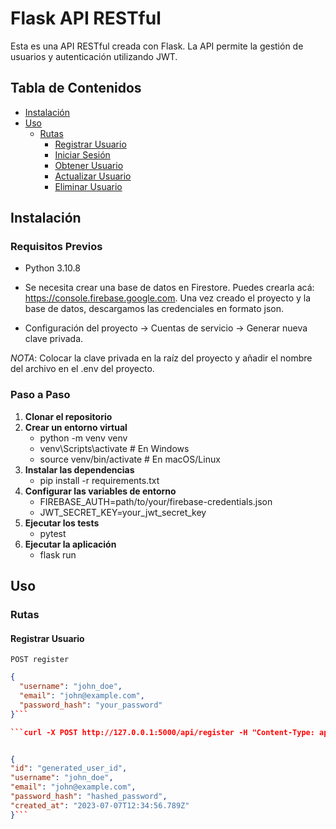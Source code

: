 # Flask API RESTful

Esta es una API RESTful creada con Flask. La API permite la gestión de usuarios y autenticación utilizando JWT.

## Tabla de Contenidos

- [Instalación](#instalación)
- [Uso](#uso)
  - [Rutas](#rutas)
    - [Registrar Usuario](#registrar-usuario)
    - [Iniciar Sesión](#iniciar-sesión)
    - [Obtener Usuario](#obtener-usuario)
    - [Actualizar Usuario](#actualizar-usuario)
    - [Eliminar Usuario](#eliminar-usuario)


## Instalación
### Requisitos Previos

- Python 3.10.8

- Se necesita crear una base de datos en Firestore.  Puedes crearla acá: https://console.firebase.google.com. Una vez creado el proyecto y la base de datos, descargamos las credenciales en formato json. 

- Configuración del proyecto -> Cuentas de servicio -> Generar nueva clave privada.

*NOTA*: Colocar la clave privada en la raíz del proyecto y añadir el nombre del archivo en el .env del proyecto.

### Paso a Paso

1. **Clonar el repositorio**
2. **Crear un entorno virtual**
    - python -m venv venv
    - venv\Scripts\activate  # En Windows
    - source venv/bin/activate  # En macOS/Linux
3. **Instalar las dependencias**
    - pip install -r requirements.txt
4. **Configurar las variables de entorno**
    - FIREBASE_AUTH=path/to/your/firebase-credentials.json
    - JWT_SECRET_KEY=your_jwt_secret_key
5. **Ejecutar los tests**
    - pytest
6. **Ejecutar la aplicación**
    - flask run


## Uso
### Rutas
#### Registrar Usuario

`POST register`

  ```json
  {
    "username": "john_doe",
    "email": "john@example.com",
    "password_hash": "your_password"
  }```

  ```curl -X POST http://127.0.0.1:5000/api/register -H "Content-Type: application/json" -d '{"username": "john_doe", "email": "john@example.com", "password_hash": "your_password"}'```


{
  "id": "generated_user_id",
  "username": "john_doe",
  "email": "john@example.com",
  "password_hash": "hashed_password",
  "created_at": "2023-07-07T12:34:56.789Z"
}```
